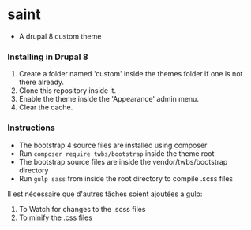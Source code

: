 # saint
- A drupal 8 custom theme

### Installing in Drupal 8
1. Create a folder named 'custom' inside the themes folder if one is not there already.
2. Clone this repository inside it.
3. Enable the theme inside the 'Appearance' admin menu.
4. Clear the cache.

### Instructions
- The bootstrap 4 source files are installed using composer
- Run ``composer require twbs/bootstrap`` inside the theme root
- The bootstrap source files are inside the vendor/twbs/bootstrap directory
- Run ``gulp sass`` from inside the root directory to compile .scss files

Il est nécessaire que d'autres tâches soient ajoutées à gulp:
1. To Watch for changes to the .scss files
2. To minify the .css files


